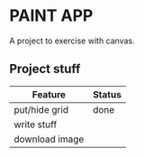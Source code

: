 # PAINT APP
A project to exercise with canvas.

## Project stuff

| Feature                           | Status |
|-----------------------------------|--------|
| put/hide grid                     |   done                   |
| write stuff                       |        |
| download image                    |        |



